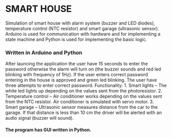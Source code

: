 # SMART HOUSE
Simulation of smart house with alarm system (buzzer and LED diodes), temperature control (NTC resistor) and smart garage (ultrasonic sensor). Arduino is used for communication with hardware and for implementing a state machine and Python is used for implementing the basic logic.

### Written in Arduino and Python

After launcing the application the user have 15 seconds to enter the password otherwise the alarm will turn on (the buzzer sounds and red led blinking with frequency of 1Hz). If the user enters correct password entering in the house is approved and green led blinking. The user have three attempts to enter correct password. Functionality: 1. Smart lights – The white led lights up depending on the values sent from the photoresistor. 2. Temperature control – Air conditioner works depending on the values sent from the NTC resistor. Air conditioner is simulated with servo motor. 3. Smart garage – Ultrasonic sensor measures distance from the car to the garage. If that distance is less than 10 cm the driver will be alerted with an audio signal (buzzer will sound).

#### The program has GUI written in Python.

